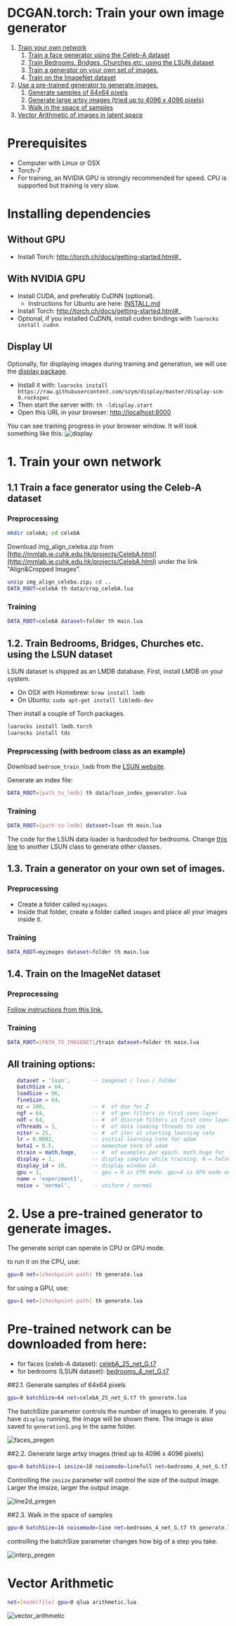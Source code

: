 DCGAN.torch: Train your own image generator
===========================================================

1. [Train your own network](#1-train-your-own-network)
   1. [Train a face generator using the Celeb-A dataset](#11-train-a-face-generator-using-the-celeb-a-dataset)
   2. [Train Bedrooms, Bridges, Churches etc. using the LSUN dataset](#12-train-bedrooms-bridges-churches-etc-using-the-lsun-dataset)
   3. [Train a generator on your own set of images.](#13-train-a-generator-on-your-own-set-of-images)
   4. [Train on the ImageNet dataset](#14-train-on-the-imagenet-dataset)
2. [Use a pre-trained generator to generate images.](#pre-trained-network-can-be-downloaded-from-here)
   1. [Generate samples of 64x64 pixels](#21-generate-samples-of-64x64-pixels)
   2. [Generate large artsy images (tried up to 4096 x 4096 pixels)](#22-generate-large-artsy-images-tried-up-to-4096-x-4096-pixels)
   3. [Walk in the space of samples](#23-walk-in-the-space-of-samples)
3. [Vector Arithmetic of images in latent space](#vector-arithmetic)

# Prerequisites
- Computer with Linux or OSX
- Torch-7
- For training, an NVIDIA GPU is strongly recommended for speed. CPU is supported but training is very slow.

# Installing dependencies
## Without GPU
- Install Torch:  http://torch.ch/docs/getting-started.html#_

## With NVIDIA GPU
- Install CUDA, and preferably CuDNN (optional).
  - Instructions for Ubuntu are here: [INSTALL.md](INSTALL.md)
- Install Torch:  http://torch.ch/docs/getting-started.html#_
- Optional, if you installed CuDNN, install cudnn bindings with `luarocks install cudnn`

## Display UI
Optionally, for displaying images during training and generation, we will use the [display package](https://github.com/szym/display).

- Install it with: `luarocks install https://raw.githubusercontent.com/szym/display/master/display-scm-0.rockspec`
- Then start the server with: `th -ldisplay.start`
- Open this URL in your browser: [http://localhost:8000](http://localhost:8000)

You can see training progress in your browser window. It will look something like this:
![display](images/display_example.png "Example of display")


# 1. Train your own network

## 1.1 Train a face generator using the Celeb-A dataset
### Preprocessing

```bash
mkdir celebA; cd celebA
```

Download img_align_celeba.zip from [http://mmlab.ie.cuhk.edu.hk/projects/CelebA.html](http://mmlab.ie.cuhk.edu.hk/projects/CelebA.html) under the link "Align&Cropped Images".

```bash
unzip img_align_celeba.zip; cd ..
DATA_ROOT=celebA th data/crop_celebA.lua
```

### Training

```bash
DATA_ROOT=celebA dataset=folder th main.lua
```

## 1.2. Train Bedrooms, Bridges, Churches etc. using the LSUN dataset

LSUN dataset is shipped as an LMDB database. First, install LMDB on your system.

- On OSX with Homebrew:  `brew install lmdb`
- On Ubuntu: `sudo apt-get install liblmdb-dev`

Then install a couple of Torch packages.

```bash
luarocks install lmdb.torch
luarocks install tds
```

### Preprocessing (with bedroom class as an example)
Download `bedroom_train_lmdb` from the [LSUN website](http://lsun.cs.princeton.edu).

Generate an index file:
```bash
DATA_ROOT=[path_to_lmdb] th data/lsun_index_generator.lua
```

### Training
```bash
DATA_ROOT=[path-to-lmdb] dataset=lsun th main.lua
```

The code for the LSUN data loader is hardcoded for bedrooms. Change [this line](https://github.com/soumith/dcgan.torch/blob/master/data/donkey_lsun.lua#L21) to another LSUN class to generate other classes.

## 1.3. Train a generator on your own set of images.
### Preprocessing
- Create a folder called `myimages`.
- Inside that folder, create a folder called `images` and place all your images inside it.

### Training
```bash
DATA_ROOT=myimages dataset=folder th main.lua
```

## 1.4. Train on the ImageNet dataset

### Preprocessing
[Follow instructions from this link.](https://github.com/soumith/imagenet-multiGPU.torch#data-processing)

### Training
```bash
DATA_ROOT=[PATH_TO_IMAGENET]/train dataset=folder th main.lua
```

## All training options:

```lua
   dataset = 'lsun',       -- imagenet / lsun / folder
   batchSize = 64,
   loadSize = 96,
   fineSize = 64,
   nz = 100,               -- #  of dim for Z
   ngf = 64,               -- #  of gen filters in first conv layer
   ndf = 64,               -- #  of discrim filters in first conv layer
   nThreads = 1,           -- #  of data loading threads to use
   niter = 25,             -- #  of iter at starting learning rate
   lr = 0.0002,            -- initial learning rate for adam
   beta1 = 0.5,            -- momentum term of adam
   ntrain = math.huge,     -- #  of examples per epoch. math.huge for full dataset
   display = 1,            -- display samples while training. 0 = false
   display_id = 10,        -- display window id.
   gpu = 1,                -- gpu = 0 is CPU mode. gpu=X is GPU mode on GPU X
   name = 'experiment1',
   noise = 'normal',       -- uniform / normal
```

# 2. Use a pre-trained generator to generate images.
The generate script can operate in CPU or GPU mode.

to run it on the CPU, use:
```bash
gpu=0 net=[checkpoint-path] th generate.lua
```

for using a GPU, use:
```bash
gpu=1 net=[checkpoint-path] th generate.lua
```

# Pre-trained network can be downloaded from here:
- for faces (celeb-A dataset): [celebA_25_net_G.t7](https://github.com/soumith/lfs/raw/master/dcgan.torch/celebA_25_net_G.t7)
- for bedrooms (LSUN dataset): [bedrooms_4_net_G.t7](https://github.com/soumith/lfs/raw/master/dcgan.torch/bedrooms_4_net_G.t7)

##2.1. Generate samples of 64x64 pixels
```bash
gpu=0 batchSize=64 net=celebA_25_net_G.t7 th generate.lua
```

The batchSize parameter controls the number of images to generate. If you have `display` running,
the image will be shown there. The image is also saved to `generation1.png` in the same folder.

![faces_pregen](images/faces_pregen.png "generated faces using pre-trained network")


##2.2. Generate large artsy images (tried up to 4096 x 4096 pixels)
```bash
gpu=0 batchSize=1 imsize=10 noisemode=linefull net=bedrooms_4_net_G.t7 th generate.lua
```

Controlling the `imsize` parameter will control the size of the output image.
Larger the imsize, larger the output image.

![line2d_pregen](images/line2d_pregen.png "generated line2d using pre-trained network")

##2.3. Walk in the space of samples
```bash
gpu=0 batchSize=16 noisemode=line net=bedrooms_4_net_G.t7 th generate.lua
```

controlling the batchSize parameter changes how big of a step you take.

![interp_pregen](images/interp_pregen.png "generated interp using pre-trained network")

# Vector Arithmetic
```bash
net=[modelfile] gpu=0 qlua arithmetic.lua
```
![vector_arithmetic](images/arithmetic.png "generated vector arithmetic")
